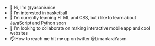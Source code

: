 - 👋 Hi, I’m @yasonisnice
- 👀 I’m interested in basketball
- 🌱 I’m currently learning HTML and CSS, but i like to learn about JavaScript and Python soon
- 💞️ I’m looking to collaborate on making interactive mobile app and cool websites
- 📫 How to reach me hit me up on twitter @LimantaraYason

<!---
yasonisnice/yasonisnice is a ✨ special ✨ repository because its `README.md` (this file) appears on your GitHub profile.
You can click the Preview link to take a look at your changes.
--->
